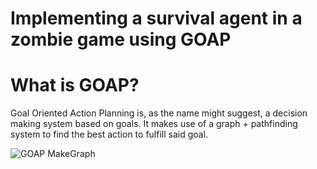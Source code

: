 # Implementing a survival agent in a zombie game using GOAP

# What is GOAP?

Goal Oriented Action Planning is, as the name might suggest, a decision making system based on goals. It makes use of a graph + pathfinding system to find the best action to fulfill said goal.

![GOAP MakeGraph](https://user-images.githubusercontent.com/16197196/148697865-34c5287c-fb8a-46a0-9dd2-c960d872a714.png)
